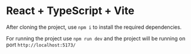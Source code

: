 # React + TypeScript + Vite

After cloning the project, use 
`npm i` 
to install the required dependencies.

For running the project use `npm run dev` and the project will be running on port `http://localhost:5173/`